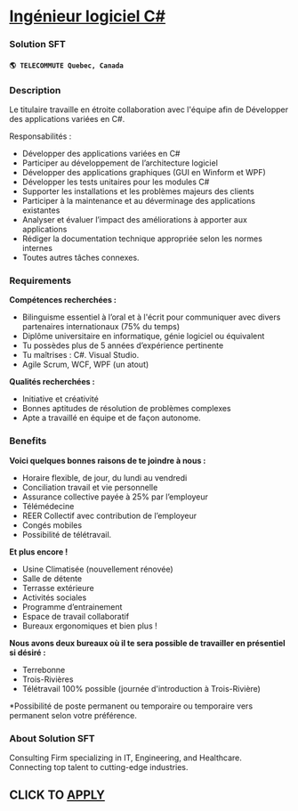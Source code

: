 # [Ingénieur logiciel C#](https://www.remotewlb.com/apply/ingenieur-logiciel-c)  
### Solution SFT  
#### `🌎 TELECOMMUTE Quebec, Canada`  

### **Description**

Le titulaire travaille en étroite collaboration avec l'équipe afin de Développer des applications variées en C#.

Responsabilités :

  * Développer des applications variées en C#
  * Participer au développement de l’architecture logiciel
  * Développer des applications graphiques (GUI en Winform et WPF)
  * Développer les tests unitaires pour les modules C#
  * Supporter les installations et les problèmes majeurs des clients
  * Participer à la maintenance et au déverminage des applications existantes
  * Analyser et évaluer l’impact des améliorations à apporter aux applications
  * Rédiger la documentation technique appropriée selon les normes internes
  * Toutes autres tâches connexes.

### **Requirements**

 **Compétences recherchées :**

  * Bilinguisme essentiel à l’oral et à l'écrit pour communiquer avec divers partenaires internationaux (75% du temps)
  * Diplôme universitaire en informatique, génie logiciel ou équivalent
  * Tu possèdes plus de 5 années d’expérience pertinente
  * Tu maîtrises : C#. Visual Studio.
  * Agile Scrum, WCF, WPF (un atout)  

**Qualités recherchées :**

  * Initiative et créativité
  * Bonnes aptitudes de résolution de problèmes complexes
  * Apte a travaillé en équipe et de façon autonome.

### **Benefits**

 **Voici quelques bonnes raisons de te joindre à nous :**

  * Horaire flexible, de jour, du lundi au vendredi
  * Conciliation travail et vie personnelle
  * Assurance collective payée à 25% par l’employeur
  * Télémédecine
  * REER Collectif avec contribution de l’employeur
  * Congés mobiles
  * Possibilité de télétravail.  

**Et plus encore !**

  * Usine Climatisée (nouvellement rénovée)
  * Salle de détente
  * Terrasse extérieure
  * Activités sociales
  * Programme d’entrainement
  * Espace de travail collaboratif
  * Bureaux ergonomiques et bien plus !  

**Nous avons deux bureaux où il te sera possible de travailler en présentiel si désiré :**

  * Terrebonne
  * Trois-Rivières
  * Télétravail 100% possible (journée d'introduction à Trois-Rivière)  
  
*Possibilité de poste permanent ou temporaire ou temporaire vers permanent selon votre préférence.

### **About Solution SFT**

Consulting Firm specializing in IT, Engineering, and Healthcare.  
Connecting top talent to cutting-edge industries.

  
## CLICK TO [APPLY](https://www.remotewlb.com/apply/ingenieur-logiciel-c)

